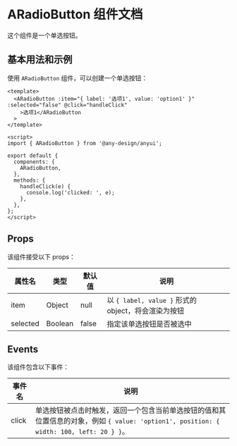 # ARadioButton 组件文档

这个组件是一个单选按钮。

## 基本用法和示例

使用 `ARadioButton` 组件，可以创建一个单选按钮：

```vue
<template>
  <ARadioButton :item="{ label: '选项1', value: 'option1' }" :selected="false" @click="handleClick"
    >选项1</ARadioButton
  >
</template>

<script>
import { ARadioButton } from '@any-design/anyui';

export default {
  components: {
    ARadioButton,
  },
  methods: {
    handleClick(e) {
      console.log('clicked: ', e);
    },
  },
};
</script>
```

## Props

该组件接受以下 props：

| 属性名   | 类型    | 默认值 | 说明                                                |
| -------- | ------- | ------ | --------------------------------------------------- |
| item     | Object  | null   | 以 `{ label, value }` 形式的 object，将会渲染为按钮 |
| selected | Boolean | false  | 指定该单选按钮是否被选中                            |

## Events

该组件包含以下事件：

| 事件名 | 说明                                                                                                                                    |
| ------ | --------------------------------------------------------------------------------------------------------------------------------------- |
| click  | 单选按钮被点击时触发，返回一个包含当前单选按钮的值和其位置信息的对象，例如 `{ value: 'option1', position: { width: 100, left: 20 } }`。 |
